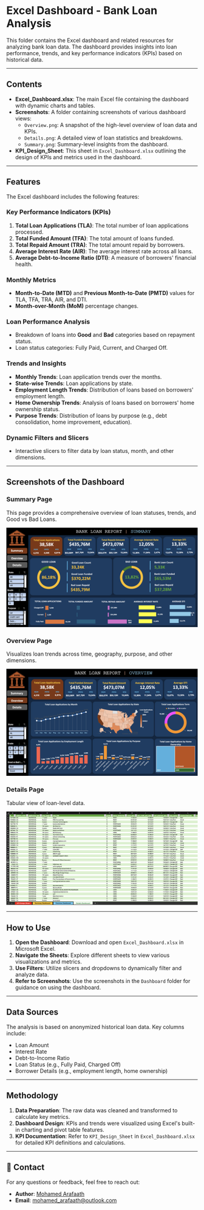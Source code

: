 # Excel Dashboard - Bank Loan Analysis

This folder contains the Excel dashboard and related resources for analyzing bank loan data. The dashboard provides insights into loan performance, trends, and key performance indicators (KPIs) based on historical data.

---

## Contents

- **Excel_Dashboard.xlsx**: The main Excel file containing the dashboard with dynamic charts and tables.
- **Screenshots**: A folder containing screenshots of various dashboard views:
  - `Overview.png`: A snapshot of the high-level overview of loan data and KPIs.
  - `Details.png`: A detailed view of loan statistics and breakdowns.
  - `Summary.png`: Summary-level insights from the dashboard.
- **KPI_Design_Sheet**: This sheet in `Excel_Dashboard.xlsx` outlining the design of KPIs and metrics used in the dashboard.

---

## Features

The Excel dashboard includes the following features:

### Key Performance Indicators (KPIs)
1. **Total Loan Applications (TLA)**: The total number of loan applications processed.
2. **Total Funded Amount (TFA)**: The total amount of loans funded.
3. **Total Repaid Amount (TRA)**: The total amount repaid by borrowers.
4. **Average Interest Rate (AIR)**: The average interest rate across all loans.
5. **Average Debt-to-Income Ratio (DTI)**: A measure of borrowers' financial health.

### Monthly Metrics
- **Month-to-Date (MTD)** and **Previous Month-to-Date (PMTD)** values for TLA, TFA, TRA, AIR, and DTI.
- **Month-over-Month (MoM)** percentage changes.

### Loan Performance Analysis
- Breakdown of loans into **Good** and **Bad** categories based on repayment status.
- Loan status categories: Fully Paid, Current, and Charged Off.

### Trends and Insights
- **Monthly Trends**: Loan application trends over the months.
- **State-wise Trends**: Loan applications by state.
- **Employment Length Trends**: Distribution of loans based on borrowers' employment length.
- **Home Ownership Trends**: Analysis of loans based on borrowers' home ownership status.
- **Purpose Trends**: Distribution of loans by purpose (e.g., debt consolidation, home improvement, education).

### Dynamic Filters and Slicers
- Interactive slicers to filter data by loan status, month, and other dimensions.
---

## Screenshots of the Dashboard

### **Summary Page**
This page provides a comprehensive overview of loan statuses, trends, and Good vs Bad Loans.

![Summary Page](Dashboard/Screenshots/Summary.png)

### **Overview Page**
Visualizes loan trends across time, geography, purpose, and other dimensions.

![Overview Page](Dashboard/Screenshots/Overview.png)

### **Details Page**
Tabular view of loan-level data.

![Details Page](Dashboard/Screenshots/Details.png)

---

## How to Use
1. **Open the Dashboard**: Download and open `Excel_Dashboard.xlsx` in Microsoft Excel.
2. **Navigate the Sheets**: Explore different sheets to view various visualizations and metrics.
3. **Use Filters**: Utilize slicers and dropdowns to dynamically filter and analyze data.
4. **Refer to Screenshots**: Use the screenshots in the `Dashboard` folder for guidance on using the dashboard.

---

## Data Sources
The analysis is based on anonymized historical loan data. Key columns include:
- Loan Amount
- Interest Rate
- Debt-to-Income Ratio
- Loan Status (e.g., Fully Paid, Charged Off)
- Borrower Details (e.g., employment length, home ownership)

---

## Methodology
1. **Data Preparation**: The raw data was cleaned and transformed to calculate key metrics.
2. **Dashboard Design**: KPIs and trends were visualized using Excel's built-in charting and pivot table features.
3. **KPI Documentation**: Refer to `KPI_Design_Sheet` in `Excel_Dashboard.xlsx` for detailed KPI definitions and calculations.

---

## 📧 Contact

For any questions or feedback, feel free to reach out:

- **Author**: [Mohamed Arafaath](https://www.linkedin.com/in/mohamed-arafaath/)
- **Email**: mohamed_arafaath@outlook.com
